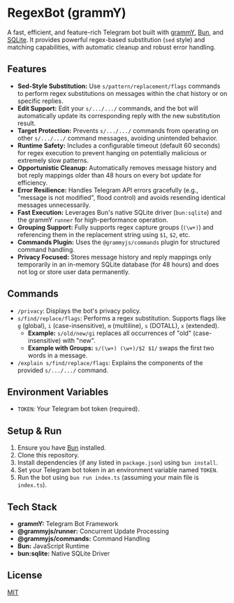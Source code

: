 # RegexBot (grammY)

A fast, efficient, and feature-rich Telegram bot built with [grammY](https://github.com/grammyjs/grammy), [Bun](https://bun.sh/), and [SQLite](https://www.sqlite.org/). It provides powerful regex-based substitution (`sed` style) and matching capabilities, with automatic cleanup and robust error handling.

## Features

* **Sed-Style Substitution:** Use `s/pattern/replacement/flags` commands to perform regex substitutions on messages within the chat history or on specific replies.
* **Edit Support:** Edit your `s/.../.../` commands, and the bot will automatically update its corresponding reply with the new substitution result.
* **Target Protection:** Prevents `s/.../.../` commands from operating on other `s/.../.../` command messages, avoiding unintended behavior.
* **Runtime Safety:** Includes a configurable timeout (default 60 seconds) for regex execution to prevent hanging on potentially malicious or extremely slow patterns.
* **Opportunistic Cleanup:** Automatically removes message history and bot reply mappings older than 48 hours on every bot update for efficiency.
* **Error Resilience:** Handles Telegram API errors gracefully (e.g., "message is not modified", flood control) and avoids resending identical messages unnecessarily.
* **Fast Execution:** Leverages Bun's native SQLite driver (`bun:sqlite`) and the grammY `runner` for high-performance operation.
* **Grouping Support:** Fully supports regex capture groups (`(\w+)`) and referencing them in the replacement string using `$1`, `$2`, etc.
* **Commands Plugin:** Uses the `@grammyjs/commands` plugin for structured command handling.
* **Privacy Focused:** Stores message history and reply mappings only temporarily in an in-memory SQLite database (for 48 hours) and does not log or store user data permanently.

## Commands

* `/privacy`: Displays the bot's privacy policy.
* `s/find/replace/flags`: Performs a regex substitution. Supports flags like `g` (global), `i` (case-insensitive), `m` (multiline), `s` (DOTALL), `x` (extended).
  * **Example:** `s/old/new/gi` replaces all occurrences of "old" (case-insensitive) with "new".
  * **Example with Groups:** `s/(\w+) (\w+)/$2 $1/` swaps the first two words in a message.
* `/explain s/find/replace/flags`: Explains the components of the provided `s/.../.../` command.

## Environment Variables

* `TOKEN`: Your Telegram bot token (required).

## Setup & Run

1. Ensure you have [Bun](https://bun.sh/) installed.
2. Clone this repository.
3. Install dependencies (if any listed in `package.json`) using `bun install`.
4. Set your Telegram bot token in an environment variable named `TOKEN`.
5. Run the bot using `bun run index.ts` (assuming your main file is `index.ts`).

## Tech Stack

* **grammY:** Telegram Bot Framework
* **@grammyjs/runner:** Concurrent Update Processing
* **@grammyjs/commands:** Command Handling
* **Bun:** JavaScript Runtime
* **bun:sqlite:** Native SQLite Driver

## License

[MIT](LICENSE)
